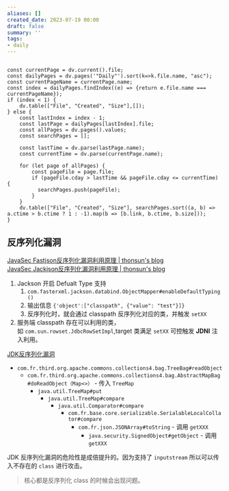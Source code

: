 ```yaml
---
aliases: []
created_date: 2023-07-19 00:00
draft: false
summary: ''
tags:
- daily
---
```


```dataviewjs

const currentPage = dv.current().file;
const dailyPages = dv.pages('"Daily"').sort(k=>k.file.name, "asc");
const currentPageName = currentPage.name;
const index = dailyPages.findIndex((e) => {return e.file.name === currentPageName});
if (index < 1) {
	dv.table(["File", "Created", "Size"],[]);
} else {
	const lastIndex = index - 1;
	const lastPage = dailyPages[lastIndex].file;
	const allPages = dv.pages().values;
	const searchPages = [];
	
	const lastTime = dv.parse(lastPage.name);
	const currentTime = dv.parse(currentPage.name);

	for (let page of allPages) {
		const pageFile = page.file;
		if (pageFile.cday > lastTime && pageFile.cday <= currentTime) {
		  searchPages.push(pageFile);
		}
	}
	dv.table(["File", "Created", "Size"], searchPages.sort((a, b) => a.ctime > b.ctime ? 1 : -1).map(b => [b.link, b.ctime, b.size]));
}

```

## 反序列化漏洞

[JavaSec Fastjson反序列化漏洞利用原理 | thonsun's blog](https://thonsun.github.io/2020/11/20/fastjson-fan-xu-lie-hua-lou-dong-li-yong-yuan-li/)  
[JavaSec Jackjson反序列化漏洞利用原理 | thonsun's blog](https://thonsun.github.io/2020/11/02/jackjson-fan-xu-lie-hua-lou-dong-li-yong-yuan-li/)

1. Jackson 开启 Defualt Type 支持
	1. `com.fasterxml.jackson.databind.ObjectMapper#enableDefaultTyping()`
	2. 输出信息 `{'object':["classpath", {"value": "test"}]} `
	3. 反序列化时，就会通过 classpath 反序列化对应的类，并触发 `setXX` 
2. 服务端 classpath 存在可以利用的类，如 `com.sun.rowset.JdbcRowSetImpl`,target 类满足 `setXX` 可控触发 **JDNI** 注入利用。

[JDK反序列化漏洞](Attachments/9062d9d463c1b4e65b3bad4ef81a0919_MD5.pdf)

- `com.fr.third.org.apache.commons.collections4.bag.TreeBag#readObject`
	- `com.fr.third.org.apache.commons.collections4.bag.AbstractMapBag#doReadObject（Map<>）` - 传入 `TreeMap`
		- `java.util.TreeMap#put`
			- `java.util.TreeMap#compare`
				- `java.util.Comparator#compare`
					- `com.fr.base.core.serializable.SerialableLocalCollator#compare`
						- `com.fr.json.JSONArray#toString` - 调用 `getXXX`
							- `java.security.SignedObject#getObject` - 调用 `getXXX`

JDK 反序列化漏洞的危险性是成倍提升的。因为支持了 `inputstream` 所以可以传入不存在的 `class` 进行攻击。

> 核心都是反序列化 class 的时候会出现问题。